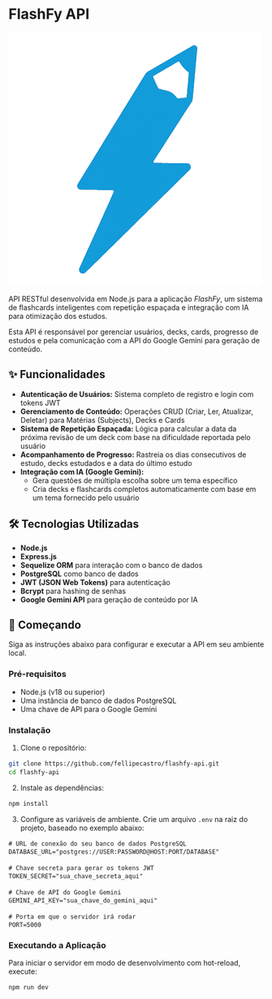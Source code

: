 # FlashFy API

![FlashFy](https://raw.githubusercontent.com/fellipecastro/flashfy/main/src/assets/logo.png)

API RESTful desenvolvida em Node.js para a aplicação *FlashFy*, um sistema de flashcards inteligentes com repetição espaçada e integração com IA para otimização dos estudos.

Esta API é responsável por gerenciar usuários, decks, cards, progresso de estudos e pela comunicação com a API do Google Gemini para geração de conteúdo.

## ✨ Funcionalidades

* **Autenticação de Usuários:** Sistema completo de registro e login com tokens JWT
* **Gerenciamento de Conteúdo:** Operações CRUD (Criar, Ler, Atualizar, Deletar) para Matérias (Subjects), Decks e Cards
* **Sistema de Repetição Espaçada:** Lógica para calcular a data da próxima revisão de um deck com base na dificuldade reportada pelo usuário
* **Acompanhamento de Progresso:** Rastreia os dias consecutivos de estudo, decks estudados e a data do último estudo
* **Integração com IA (Google Gemini):**
    * Gera questões de múltipla escolha sobre um tema específico
    * Cria decks e flashcards completos automaticamente com base em um tema fornecido pelo usuário

## 🛠 Tecnologias Utilizadas

* **Node.js**
* **Express.js**
* **Sequelize ORM** para interação com o banco de dados
* **PostgreSQL** como banco de dados
* **JWT (JSON Web Tokens)** para autenticação
* **Bcrypt** para hashing de senhas
* **Google Gemini API** para geração de conteúdo por IA

## 🚀 Começando

Siga as instruções abaixo para configurar e executar a API em seu ambiente local.

### Pré-requisitos

* Node.js (v18 ou superior)
* Uma instância de banco de dados PostgreSQL
* Uma chave de API para o Google Gemini

### Instalação

1. Clone o repositório:
```bash
git clone https://github.com/fellipecastro/flashfy-api.git
cd flashfy-api
```

2. Instale as dependências:
```bash
npm install
```

3. Configure as variáveis de ambiente. Crie um arquivo `.env` na raiz do projeto, baseado no exemplo abaixo:
```env
# URL de conexão do seu banco de dados PostgreSQL
DATABASE_URL="postgres://USER:PASSWORD@HOST:PORT/DATABASE"

# Chave secreta para gerar os tokens JWT
TOKEN_SECRET="sua_chave_secreta_aqui"

# Chave de API do Google Gemini
GEMINI_API_KEY="sua_chave_do_gemini_aqui"

# Porta em que o servidor irá rodar
PORT=5000
```

### Executando a Aplicação

Para iniciar o servidor em modo de desenvolvimento com hot-reload, execute:

```bash
npm run dev
```
